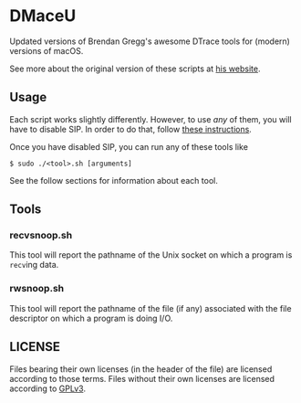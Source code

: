 # DMaceU

Updated versions of Brendan Gregg's awesome DTrace tools for (modern) versions
of macOS.

See more about the original version of these scripts at [his website](https://www.brendangregg.com/dtrace.html).

## Usage

Each script works slightly differently. However, to use *any* of them,
you will have to disable SIP. In order to do that, follow [these instructions](https://developer.apple.com/documentation/security/disabling_and_enabling_system_integrity_protection).

Once you have disabled SIP, you can run any of these tools like

```console
$ sudo ./<tool>.sh [arguments]
```

See the follow sections for information about each tool.

## Tools

### recvsnoop.sh

This tool will report the pathname of the Unix socket on which a program is
`recv`ing data.

### rwsnoop.sh

This tool will report the pathname of the file (if any) associated with the
file descriptor on which a program is doing I/O.

## LICENSE

Files bearing their own licenses (in the header of the file) are
licensed according to those terms. Files without their own licenses are
licensed according to [GPLv3](./LICENSE).
